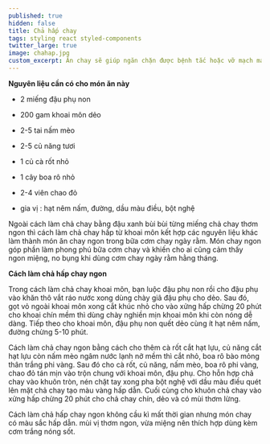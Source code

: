 ```yaml
---
published: true
hidden: false
title: Chả hấp chay
tags: styling react styled-components
twitter_large: true
image: chahap.jpg
custom_excerpt: Ăn chay sẽ giúp ngăn chặn được bệnh tắc hoặc vỡ mạch máu ở người tăng huyết áp, hạn chế tai biến nhồi máu cơ tim.
---
```


**Nguyên liệu cần có cho món ăn này**

+ 2 miếng đậu phụ non

+ 200 gam khoai môn dẻo

+ 2-5 tai nấm mèo

+ 2-5 củ năng tươi

+ 1 củ cà rốt nhỏ

+ 1 cây boa rô nhỏ

+ 2-4 viên chao đỏ

+ gia vị : hạt nêm nấm, đường, dầu màu điều, bột nghệ

Ngoài cách làm chả chay bằng đậu xanh bùi bùi từng miếng chả chay thơm ngon thì cách làm chả chay hấp từ khoai môn kết hợp các nguyên liệu khác làm thành món ăn chay ngon trong bữa cơm chay ngày rằm. Món chay ngon góp phần làm phong phú bữa cơm chay và khiến cho ai cũng cảm thấy ngon miệng, no bụng khi dùng cơm chay ngày
rằm hằng tháng.

**Cách làm chả hấp chay ngon**

Trong cách làm chả chay khoai môn, bạn luộc đậu phụ non rồi cho đậu phụ vào khăn thô vắt ráo nước xong dùng chày giã đậu phụ cho dẻo. Sau đó, gọt vỏ ngoài khoai môn xong cắt khúc nhỏ cho vào xửng hấp chừng 20 phút cho khoai chín mềm thì dùng chày nghiền mịn khoai môn khi còn nóng dễ dàng. Tiếp theo cho khoai môn, đậu phụ non
quết dẻo cùng ít hạt nêm nấm, đường chừng 5-10 phút.

Cách làm chả chay ngon bằng cách cho thêm cà rốt cắt hạt lựu, củ năng cắt hạt lựu còn nấm mèo ngâm nước lạnh nở mềm thì cắt nhỏ, boa rô bào mỏng thân trắng phi vàng. Sau đó cho cà rốt, củ năng, nấm mèo, boa rô phi vàng, chao đỏ tán mịn vào trộn chung với khoai môn, đậu phụ. Cho hỗn hợp chả chay vào khuôn tròn, nén chặt tay xong
pha bột nghệ với dầu màu điều quét lên mặt chả chay tạo màu vàng hấp dẫn. Cuối cùng cho khuôn chả chay vào xửng hấp chừng 20 phút cho chả chay chín, dẻo và có mùi thơm lừng.

Cách làm chả hấp chay ngon không cầu kì mất thời gian nhưng món chay có màu sắc hấp dẫn. mùi vị thơm ngon, vừa miệng nên thích hợp dùng kèm cơm trắng nóng sốt.